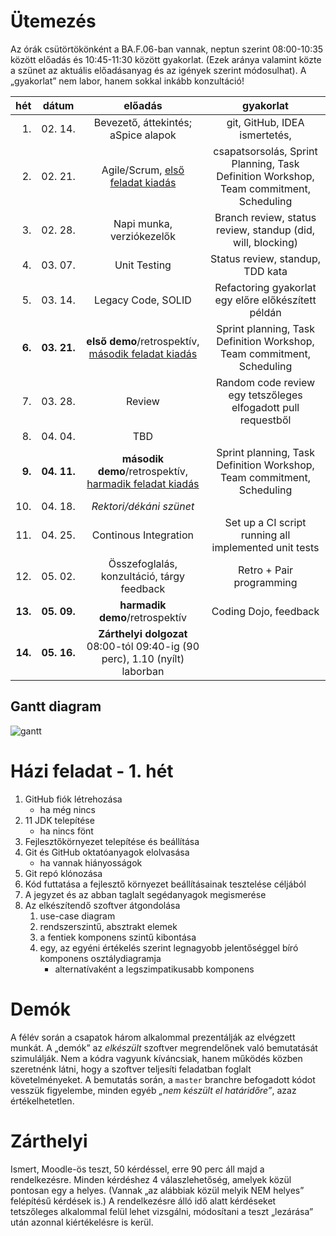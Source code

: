 # Ütemezés

Az órák csütörtökönként a BA.F.06-ban vannak, neptun szerint 08:00-10:35 között előadás és 10:45-11:30 között gyakorlat. (Ezek aránya valamint közte a szünet az aktuális előadásanyag és az igények szerint módosulhat). A „gyakorlat” nem labor, hanem sokkal inkább konzultáció!

|hét    |dátum        |előadás|gyakorlat|
|------:|:-----------:|:-----:|:-------:|
| 1.|02.&nbsp;14.|Bevezető, áttekintés; aSpice alapok|git, GitHub, IDEA ismertetés,
| 2.|02.&nbsp;21.|Agile/Scrum, [első feladat kiadás](sprint_1.md)|csapatsorsolás, Sprint Planning, Task Definition Workshop, Team commitment, Scheduling
| 3.|02.&nbsp;28.|Napi munka, verziókezelők|Branch review, status review, standup (did, will, blocking)
| 4.|03.&nbsp;07.|Unit Testing|Status review, standup, TDD kata
| 5.|03.&nbsp;14.|Legacy Code, SOLID|Refactoring gyakorlat egy előre előkészített példán
| **6.**|**03.&nbsp;21.**|**első demo**/retrospektív, [második feladat kiadás](sprint_2.md)|Sprint planning, Task Definition Workshop, Team commitment, Scheduling
| 7.|03.&nbsp;28.|Review|Random code review egy tetszőleges elfogadott pull requestből
| 8.|04.&nbsp;04.|TBD
| **9.**|**04. 11.**|**második demo**/retrospektív, [harmadik feladat kiadás](sprint_3.md)|Sprint planning, Task Definition Workshop, Team commitment, Scheduling
|10.|04.&nbsp;18.|_Rektori/dékáni szünet_
|11.|04.&nbsp;25.|Continous Integration|Set up a CI script running all implemented unit tests
|12.|05.&nbsp;02.|Összefoglalás, konzultáció, tárgy feedback|Retro + Pair programming
|**13.**|**05.&nbsp;09.**|**harmadik demo**/retrospektív|Coding Dojo, feedback
|**14.**|**05.&nbsp;16.**|**Zárthelyi dolgozat** 08:00-tól 09:40-ig (90 perc), 1.10 (nyílt) laborban

## Gantt diagram

![gantt](images/gantt.png)


# Házi feladat - 1. hét

1. GitHub fiók létrehozása
    * ha még nincs
2. 11 JDK telepítése
    * ha nincs fönt
3. Fejlesztőkörnyezet telepítése és beállítása
4. Git és GitHub oktatóanyagok elolvasása
    * ha vannak hiányosságok
5. Git repó klónozása
6. Kód futtatása a fejlesztő környezet beállításainak tesztelése céljából
7. A jegyzet és az abban taglalt segédanyagok megismerése
8. Az elkészítendő szoftver átgondolása
    1. use-case diagram
    2. rendszerszintű, absztrakt elemek
    3. a fentiek komponens szintű kibontása
    4. egy, az egyéni értékelés szerint legnagyobb jelentőséggel bíró komponens osztálydiagramja
        - alternatívaként a legszimpatikusabb komponens


# Demók

A félév során a csapatok három alkalommal prezentálják az elvégzett munkát. A „demók” az _elkészült_ szoftver megrendelőnek való bemutatását szimulálják. Nem a kódra vagyunk kíváncsiak, hanem működés közben szeretnénk látni, hogy a szoftver teljesíti feladatban foglalt követelményeket.
A bemutatás során, a `master` branchre befogadott kódot vesszük figyelembe, minden egyéb _„nem készült el határidőre”_, azaz értékelhetetlen.


# Zárthelyi

Ismert, Moodle-ös teszt, 50 kérdéssel, erre 90 perc áll majd a rendelkezésre. Minden kérdéshez 4 válaszlehetőség, amelyek közül pontosan egy a helyes. (Vannak „az alábbiak közül melyik NEM helyes” felépítésű kérdések is.) A rendelkezésre álló idő alatt kérdéseket tetszőleges alkalommal felül lehet vizsgálni, módosítani a teszt „lezárása” után azonnal kiértékelésre is kerül.
